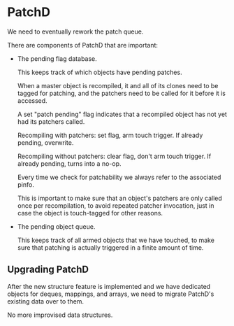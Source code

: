 # PatchD

We need to eventually rework the patch queue.

There are components of PatchD that are important:

* The pending flag database.

  This keeps track of which objects have pending patches.

  When a master object is recompiled, it and all of its clones need to be
  tagged for patching, and the patchers need to be called for it before
  it is accessed.

  A set "patch pending" flag indicates that a recompiled object has not
  yet had its patchers called.

  Recompiling with patchers: set flag, arm touch trigger.  If already
  pending, overwrite.

  Recompiling without patchers: clear flag, don't arm touch trigger.  If
  already pending, turns into a no-op.

  Every time we check for patchability we always refer to the associated
  pinfo.

  This is important to make sure that an object's patchers are only
  called once per recompilation, to avoid repeated patcher invocation,
  just in case the object is touch-tagged for other reasons.

* The pending object queue.

  This keeps track of all armed objects that we have touched, to make
  sure that patching is actually triggered in a finite amount of time.

## Upgrading PatchD

After the new structure feature is implemented and we have dedicated
objects for deques, mappings, and arrays, we need to migrate PatchD's
existing data over to them.

No more improvised data structures.
